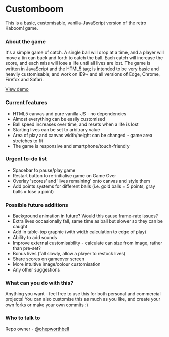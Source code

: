 # Customboom

This is a basic, customisable, vanilla-JavaScript version of the retro Kaboom! game.

### About the game

It's a simple game of catch. A single ball will drop at a time, and a player will move a tin can back and forth to catch the ball. Each catch will increase the score, and each miss will lose a life until all lives are lost. The game is written in JavaScript and the HTML5 <canvas> tag; is intended to be very basic and heavily customisable; and work on IE9+ and all versions of Edge, Chrome, Firefox and Safari.

[View demo](http://ohepworthbell.github.io/projects/custom-boom/)


### Current features

* HTML5 canvas and pure vanilla-JS - no dependencies
* Almost everything can be easily customised
* Ball speed increases over time, and resets when a life is lost
* Starting lives can be set to arbitrary value
* Area of play and canvas width/height can be changed - game area stretches to fit
* The game is responsive and smartphone/touch-friendly


### Urgent to-do list

* Spacebar to pause/play game
* Restart button to re-initialise game on Game Over
* Overlay 'scores' and 'lives remaining' onto canvas and style them
* Add points systems for different balls (i.e. gold balls = 5 points, gray balls = lose a point)


### Possible future additions

* Background animation in future? Would this cause frame-rate issues?
* Extra lives occasionally fall, same time as ball but slower so they can be caught
* Add in table-top graphic (with width calculation to edge of play)
* Ability to add sounds
* Improve external customisability - calculate can size from image, rather than pre-set?
* Bonus lives (fall slowly, allow a player to restock lives)
* Share scores on gameover screen
* More intuitive image/colour customisation
* Any other suggestions


### What can you do with this?

Anything you want - feel free to use this for both personal and commercial projects! You can also customise this as much as you like, and create your own forks or make your own commits :)


### Who to talk to

Repo owner - [@ohepworthbell](http://ohepworthbell.github.io/)
